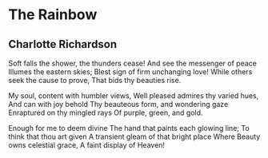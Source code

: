 # The Rainbow
## Charlotte Richardson
Soft falls the shower, the thunders cease!
And see the messenger of peace
Illumes the eastern skies;
Blest sign of firm unchanging love!
While others seek the cause to prove,
That bids thy beauties rise.

My soul, content with humbler views,
Well pleased admires thy varied hues,
And can with joy behold
Thy beauteous form, and wondering gaze
Enraptured on thy mingled rays
Of purple, green, and gold.

Enough for me to deem divine
The hand that paints each glowing line;
To think that thou art given
A transient gleam of that bright place
Where Beauty owns celestial grace,
A faint display of Heaven!